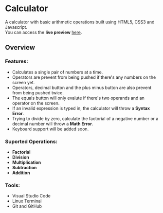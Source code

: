 # Calculator
A calculator with basic arithmetic operations built using HTML5, CSS3 and Javascript.  
You can access the **live preview** [here](https://cassianocaron.github.io/calculator/).

## Overview

### Features:
- Calculates a single pair of numbers at a time.
- Operators are prevent from being pushed if there's any numbers on the screen yet.
- Operators, decimal button and the plus minus button are also prevent from being pushed twice.
- The equals button will only evalute if there's two operands and an operator on the screen.
- If an invalid expression is typed in, the calculator will throw a **Syntax Error**.
- Trying to divide by zero, calculate the factorial of a negative number or a decimal number will throw a **Math Error**.
- Keyboard support will be added soon.

### Suported Operations:
- **Factorial**
- **Division**
- **Multiplication**
- **Subtraction**
- **Addition**

### Tools:
- Visual Studio Code
- Linux Terminal
- Git and GitHub